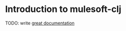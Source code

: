 # Introduction to mulesoft-clj

TODO: write [great documentation](http://jacobian.org/writing/what-to-write/)
